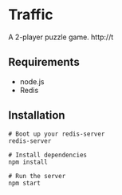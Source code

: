 # Traffic

A 2-player puzzle game. http://t

## Requirements

* node.js
* Redis

## Installation

```
# Boot up your redis-server
redis-server

# Install dependencies
npm install

# Run the server
npm start
```